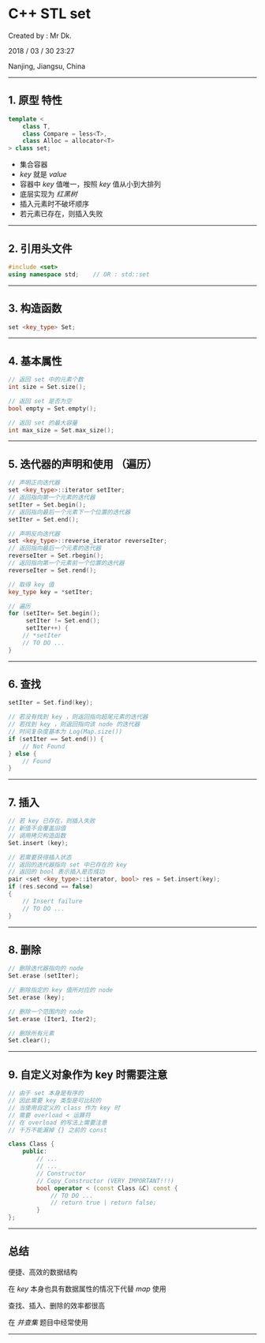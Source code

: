 # C++ STL set

Created by : Mr Dk.

2018 / 03 / 30 23:27

Nanjing, Jiangsu, China

---

## 1. 原型 特性

```C++
template < 
    class T,
    class Compare = less<T>,
    class Alloc = allocator<T>
> class set;
```

 * 集合容器
 * *key* 就是 *value*
 * 容器中 *key* 值唯一，按照 *key* 值从小到大排列
 * 底层实现为 *红黑树*
 * 插入元素时不破坏顺序
 * 若元素已存在，则插入失败

---

## 2. 引用头文件

```C++
#include <set>
using namespace std;	// OR : std::set
```

---

## 3. 构造函数

```C++
set <key_type> Set;
```

---

## 4. 基本属性

```C++
// 返回 set 中的元素个数
int size = Set.size();

// 返回 set 是否为空
bool empty = Set.empty();

// 返回 set 的最大容量
int max_size = Set.max_size();
```

---

## 5. 迭代器的声明和使用 （遍历）

```C++
// 声明正向迭代器
set <key_type>::iterator setIter;
// 返回指向第一个元素的迭代器
setIter = Set.begin();
// 返回指向最后一个元素下一个位置的迭代器
setIter = Set.end();

// 声明反向迭代器
set <key_type>::reverse_iterator reverseIter;
// 返回指向最后一个元素的迭代器
reverseIter = Set.rbegin();
// 返回指向第一个元素前一个位置的迭代器
reverseIter = Set.rend();

// 取得 key 值
key_type key = *setIter;

// 遍历
for (setIter= Set.begin();
     setIter != Set.end();
     setIter++) {
    // *setIter
    // TO DO ...
}
```

---

## 6. 查找

```C++
setIter = Set.find(key);

// 若没有找到 key ，则返回指向超尾元素的迭代器
// 若找到 key ，则返回指向该 node 的迭代器
// 时间复杂度基本为 Log(Map.size())
if (setIter == Set.end()) {
    // Not Found
} else {
    // Found
}
```

---

## 7. 插入

```C++
// 若 key 已存在，则插入失败
// 新值不会覆盖旧值
// 调用拷贝构造函数
Set.insert (key);

// 若需要获得插入状态
// 返回的迭代器指向 set 中已存在的 key
// 返回的 bool 表示插入是否成功
pair <set <key_type>::iterator, bool> res = Set.insert(key);
if (res.second == false)
{
    // Insert failure
    // TO DO ...
}
```

---

## 8. 删除

```C++
// 删除迭代器指向的 node
Set.erase (setIter);

// 删除指定的 key 值所对应的 node
Set.erase (key);

// 删除一个范围内的 node
Set.erase (Iter1, Iter2);

// 删除所有元素
Set.clear();
```

---

## 9. 自定义对象作为 key 时需要注意

```C++
// 由于 set 本身是有序的
// 因此需要 key 类型是可比较的
// 当使用自定义的 class 作为 key 时
// 需要 overload < 运算符
// 在 overload 的写法上需要注意
// 千万不能漏掉 {} 之前的 const

class Class {
    public:
    	// ...
    	// ...
    	// Constructor
    	// Copy_Constructor (VERY IMPORTANT!!!)
        bool operator < (const Class &C) const {
            // TO DO ...
            // return true | return false;
        }
};
```

---

## 总结

便捷、高效的数据结构

在 *key* 本身也具有数据属性的情况下代替 *map* 使用

查找、插入、删除的效率都很高

在 *并查集* 题目中经常使用

---

